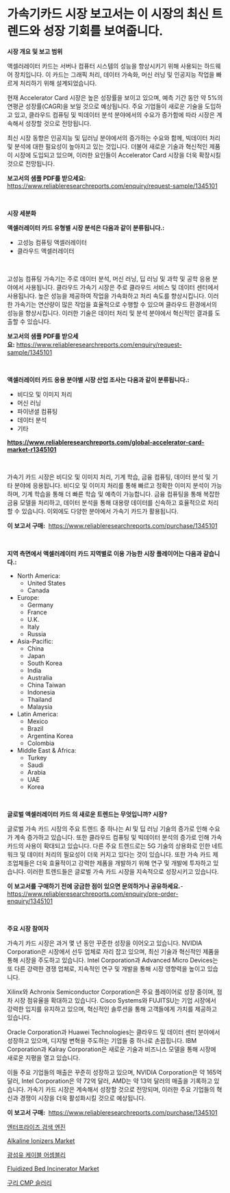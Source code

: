 <p><h1>가속기카드 시장 보고서는 이 시장의 최신 트렌드와 성장 기회를 보여줍니다.</h1></p><p><strong>시장 개요 및 보고 범위</strong></p>
<p><p>액셀러레이터 카드는 서버나 컴퓨터 시스템의 성능을 향상시키기 위해 사용되는 하드웨어 장치입니다. 이 카드는 그래픽 처리, 데이터 가속화, 머신 러닝 및 인공지능 작업을 빠르게 처리하기 위해 설계되었습니다. </p><p>현재 Accelerator Card 시장은 높은 성장률을 보이고 있으며, 예측 기간 동안 약 5%의 연평균 성장률(CAGR)을 보일 것으로 예상됩니다. 주요 기업들이 새로운 기술을 도입하고 있고, 클라우드 컴퓨팅 및 빅데이터 분석 분야에서의 수요가 증가함에 따라 시장은 계속해서 성장할 것으로 전망됩니다. </p><p>최신 시장 동향은 인공지능 및 딥러닝 분야에서의 증가하는 수요와 함께, 빅데이터 처리 및 분석에 대한 필요성이 높아지고 있는 것입니다. 더불어 새로운 기술과 혁신적인 제품이 시장에 도입되고 있으며, 이러한 요인들이 Accelerator Card 시장을 더욱 확장시킬 것으로 전망됩니다.</p></p>
<p><strong>보고서의 샘플 PDF를 받으세요:</strong> <a href="https://www.reliableresearchreports.com/enquiry/request-sample/1345101">https://www.reliableresearchreports.com/enquiry/request-sample/1345101</a></p>
<p>&nbsp;</p>
<p><strong>시장 세분화</strong></p>
<p><strong>액셀러레이터 카드 유형별 시장 분석은 다음과 같이 분류됩니다.:</strong></p>
<p><ul><li>고성능 컴퓨팅 액셀러레이터</li><li>클라우드 액셀러레이터</li></ul></p>
<p>&nbsp;</p>
<p><p>고성능 컴퓨팅 가속기는 주로 데이터 분석, 머신 러닝, 딥 러닝 및 과학 및 공학 응용 분야에서 사용됩니다. 클라우드 가속기 시장은 주로 클라우드 서비스 및 데이터 센터에서 사용됩니다. 높은 성능을 제공하여 작업을 가속화하고 처리 속도를 향상시킵니다. 이러한 가속기는 연산량이 많은 작업을 효율적으로 수행할 수 있으며 클라우드 환경에서의 성능을 향상시킵니다. 이러한 기술은 데이터 처리 및 분석 분야에서 혁신적인 결과를 도출할 수 있습니다.</p></p>
<p><strong>보고서의 샘플 PDF를 받으세요:</strong>&nbsp;<a href="https://www.reliableresearchreports.com/enquiry/request-sample/1345101">https://www.reliableresearchreports.com/enquiry/request-sample/1345101</a></p>
<p>&nbsp;</p>
<p><strong> 액셀러레이터 카드 응용 분야별 시장 산업 조사는 다음과 같이 분류됩니다.:</strong></p>
<p><ul><li>비디오 및 이미지 처리</li><li>머신 러닝</li><li>파이낸셜 컴퓨팅</li><li>데이터 분석</li><li>기타</li></ul></p>
<p><strong><a href="https://www.reliableresearchreports.com/global-accelerator-card-market-r1345101">https://www.reliableresearchreports.com/global-accelerator-card-market-r1345101</a></strong></p>
<p>&nbsp;</p>
<p><p>가속기 카드 시장은 비디오 및 이미지 처리, 기계 학습, 금융 컴퓨팅, 데이터 분석 및 기타 분야에 응용됩니다. 비디오 및 이미지 처리를 통해 빠르고 정확한 이미지 분석이 가능하며, 기계 학습을 통해 더 빠른 학습 및 예측이 가능합니다. 금융 컴퓨팅을 통해 복잡한 금융 모델을 처리하고, 데이터 분석을 통해 대용량 데이터를 신속하고 효율적으로 처리할 수 있습니다. 이외에도 다양한 분야에서 가속기 카드가 활용됩니다.</p></p>
<p><strong>이 보고서 구매:</strong>&nbsp; <a href="https://www.reliableresearchreports.com/purchase/1345101">https://www.reliableresearchreports.com/purchase/1345101</a></p>
<p>&nbsp;</p>
<p><strong>지역 측면에서 액셀러레이터 카드 지역별로 이용 가능한 시장 플레이어는 다음과 같습니다.:</strong></p>
<p><ul>
    <li>
        North America:
        <ul>
            <li>United States</li>
            <li>Canada</li>
        </ul>
    </li>
    <li>
        Europe:
        <ul>
            <li>Germany</li>
            <li>France</li>
            <li>U.K.</li>
            <li>Italy</li>
            <li>Russia</li>
        </ul>
    </li>
    <li>
        Asia-Pacific:
        <ul>
            <li>China</li>
            <li>Japan</li>
            <li>South Korea</li>
            <li>India</li>
            <li>Australia</li>
            <li>China Taiwan</li>
            <li>Indonesia</li>
            <li>Thailand</li>
            <li>Malaysia</li>
        </ul>
    </li>
    <li>
        Latin America:
        <ul>
            <li>Mexico</li>
            <li>Brazil</li>
            <li>Argentina Korea</li>
            <li>Colombia</li>
        </ul>
    </li>
    <li>
        Middle East & Africa:
        <ul>
            <li>Turkey</li>
            <li>Saudi</li>
            <li>Arabia</li>
            <li>UAE</li>
            <li>Korea</li>
        </ul>
    </li>
    </ul></p>
<p>&nbsp;</p>
<p><strong>글로벌 액셀러레이터 카드 의 새로운 트렌드는 무엇입니까? 시장?</strong></p>
<p><p>글로벌 가속 카드 시장의 주요 트렌드 중 하나는 AI 및 딥 러닝 기술의 증가로 인해 수요가 계속 증가하고 있습니다. 또한 클라우드 컴퓨팅 및 빅데이터 분석의 증가로 인해 가속 카드의 사용이 확대되고 있습니다. 다른 주요 트렌드로는 5G 기술의 상용화로 인한 네트워크 및 데이터 처리의 필요성이 더욱 커지고 있다는 것이 있습니다. 또한 가속 카드 제조업체들은 더욱 효율적이고 강력한 제품을 개발하기 위해 연구 및 개발에 투자하고 있습니다. 이러한 트렌드들은 글로벌 가속 카드 시장을 지속적으로 성장시키고 있습니다.</p></p>
<p><strong>이 보고서를 구매하기 전에 궁금한 점이 있으면 문의하거나 공유하세요.</strong>- <a href="https://www.reliableresearchreports.com/enquiry/pre-order-enquiry/1345101">https://www.reliableresearchreports.com/enquiry/pre-order-enquiry/1345101</a></p>
<p>&nbsp;</p>
<p><strong>주요 시장 참여자</strong></p>
<p><p>가속기 카드 시장은 과거 몇 년 동안 꾸준한 성장을 이어오고 있습니다. NVIDIA Corporation은 시장에서 선두 업체로 자리 잡고 있으며, 최신 기술과 혁신적인 제품을 통해 시장을 주도하고 있습니다. Intel Corporation과 Advanced Micro Devices는 또 다른 강력한 경쟁 업체로, 지속적인 연구 및 개발을 통해 시장 영향력을 높이고 있습니다.</p><p>Xilinx와 Achronix Semiconductor Corporation은 주요 플레이어로 성장 중이며, 점차 시장 점유율을 확대하고 있습니다. Cisco Systems와 FUJITSU는 기업 시장에서 강력한 입지를 유지하고 있으며, 혁신적인 솔루션을 통해 고객들에게 가치를 제공하고 있습니다.</p><p>Oracle Corporation과 Huawei Technologies는 클라우드 및 데이터 센터 분야에서 성장하고 있으며, 디지털 변혁을 주도하는 기업들 중 하나로 손꼽힙니다. IBM Corporation과 Kalray Corporation은 새로운 기술과 비즈니스 모델을 통해 시장에 새로운 지평을 열고 있습니다.</p><p>이들 주요 기업들의 매출은 꾸준히 성장하고 있으며, NVIDIA Corporation은 약 165억 달러, Intel Corporation은 약 72억 달러, AMD는 약 13억 달러의 매출을 기록하고 있습니다. 가속기 카드 시장은 계속해서 성장할 것으로 전망되며, 이러한 주요 기업들의 혁신과 경쟁이 시장을 더욱 활성화시킬 것으로 예상됩니다.</p></p>
<p><strong>이 보고서 구매:</strong>&nbsp;&nbsp;<a href="https://www.reliableresearchreports.com/purchase/1345101">https://www.reliableresearchreports.com/purchase/1345101</a></p>
<p><p><a href="https://medium.com/@danieldobroiu20221/%EA%B8%B0%EC%97%85-%EA%B2%80%EC%83%89-%EC%97%94%EC%A7%84-%EC%8B%9C%EC%9E%A5-%EC%84%B1%EA%B3%B5%EC%A0%81%EC%9D%B8-%EB%B9%84%EC%A6%88%EB%8B%88%EC%8A%A4-%EC%A0%84%EB%9E%B5%EC%9D%98-%ED%95%B5%EC%8B%AC-%EC%98%88%EC%B8%A1-2031%EB%85%84%EA%B9%8C%EC%A7%80-6418b791fa82">엔터프라이즈 검색 엔진</a></p><p><a href="https://view.publitas.com/reportprime-1/alkaline-ionizers-market-centers-on-aspects-such-as-market-growth-market-share-market-opportunity-and-projected-forecasts-spanning-from-2024-to-2031/">Alkaline Ionizers Market</a></p><p><a href="https://github.com/BrettWeberrt8767765/Market-Research-Report-List-1/blob/main/496700720052.md">광섬유 케이블 어셈블리</a></p><p><a href="https://github.com/castoriffic/Market-Research-Report-List-4/blob/main/fluidized-bed-incinerator-market.md">Fluidized Bed Incinerator Market</a></p><p><a href="https://github.com/nuekbpymrrz5/Market-Research-Report-List-1/blob/main/855047320051.md">구리 CMP 슬러리</a></p></p>